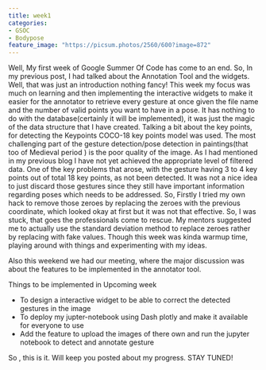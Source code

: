 ```yaml
---
title: week1
categories:
- GSOC
- Bodypose
feature_image: "https://picsum.photos/2560/600?image=872"
---
```

Well, My first week of Google Summer Of Code has come to an end. So, In my previous post, I had talked about the Annotation Tool and the widgets. Well, that was just an introduction nothing fancy!
This week my focus was much on learning and then implementing the interactive widgets to make it easier for the annotator to retrieve every gesture at once given the file name and the number of valid points you want to have in a pose. It has nothing to do with the database(certainly it will be implemented), it was just the magic of the data structure that I have created.
Talking a bit about the key points, for detecting the Keypoints COCO-18 key points model was used. 
The most challenging part of the gesture detection/pose detection in paintings(that too of Medieval period ) is the poor quality of the image. As I had mentioned in my previous blog I have not yet achieved the appropriate level of filtered data. One of the key problems that arose, with the gesture having 3 to 4 key points out of total 18 key points, as not been detected. It was not a nice idea to just discard those gestures since they still have important information regarding poses which needs to be addressed. So, Firstly I tried my own hack to remove those zeroes by replacing the zeroes with the previous coordinate, which looked okay at first but it was not that effective. So, I was stuck, that goes the professionals come to rescue. My mentors suggested me to actually use the standard deviation method to replace zeroes rather by replacing with fake values. Though this week was kinda warmup time, playing around with things and experimenting with my ideas.


Also this weekend we had our meeting, where the major discussion was about the features to be implemented in the annotator tool.
<p>Things to be implemented in Upcoming week</p>
<ul>
    <li>To design a interactive widget to be able to correct the detected gestures in the image</li>
    <li>To deploy my jupter-notebook using Dash plotly and make it available for everyone to use</li>
    <li>Add the feature to upload the images of there own and run the jupyter notebook to detect and annotate gesture</li>
</ul>


So , this is it. Will keep you posted about my progress. STAY TUNED!
 
